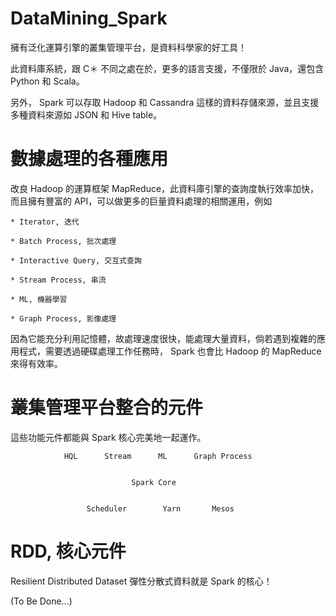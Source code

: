# DataMining_Spark
擁有泛化運算引擎的叢集管理平台，是資料科學家的好工具！

此資料庫系統，跟 C＊ 不同之處在於，更多的語言支援，不僅限於 Java，還包含 Python 和 Scala。

另外， Spark 可以存取 Hadoop 和 Cassandra 這樣的資料存儲來源，並且支援多種資料來源如 JSON 和 Hive table。

# 數據處理的各種應用

改良 Hadoop 的運算框架 MapReduce，此資料庫引擎的查詢度執行效率加快，而且擁有豐富的 API，可以做更多的巨量資料處理的相關運用，例如 

    * Iterator, 迭代

    * Batch Process, 批次處理

    * Interactive Query, 交互式查詢

    * Stream Process, 串流

    * ML, 機器學習

    * Graph Process, 影像處理

因為它能充分利用記憶體，故處理速度很快，能處理大量資料，倘若遇到複雜的應用程式，需要透過硬碟處理工作任務時， Spark 也會比 Hadoop 的 MapReduce 來得有效率。

# 叢集管理平台整合的元件


這些功能元件都能與 Spark 核心完美地一起運作。


                HQL      Stream      ML      Graph Process


                               Spark Core


                     Scheduler        Yarn       Mesos

# RDD, 核心元件

Resilient Distributed Dataset 彈性分散式資料就是 Spark 的核心！



(To Be Done...)
